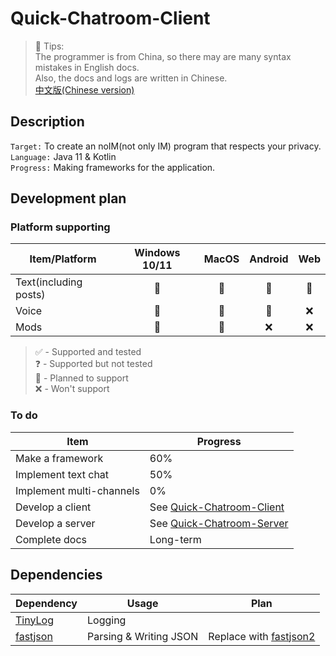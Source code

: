 # Quick-Chatroom-Client

> 📌 Tips:  
> The programmer is from China, so there may are many syntax mistakes in English docs.  
> Also, the docs and logs are written in Chinese.  
> [中文版(Chinese version)](https://github.com/pxinz/Quick-Chatroom-Core/blob/master/README_zh.md)

## Description

`Target:` To create an noIM(not only IM) program that respects your privacy.  
`Language:` Java 11 & Kotlin  
`Progress:` Making frameworks for the application.

## Development plan

### Platform supporting

| Item/Platform         | Windows 10/11 | MacOS | Android | Web |
|-----------------------|:-------------:|:-----:|:-------:|:---:|
| Text(including posts) |      📌       |  📌   |   📌    | 📌  |
| Voice                 |      📌       |  📌   |   📌    |  ❌  |
| Mods                  |      📌       |  📌   |    ❌    |  ❌  |

> ✅ - Supported and tested  
> ❓ - Supported but not tested  
> 📌 - Planned to support  
> ❌ - Won't support

### To do

| Item                     | Progress                                                                    |
|--------------------------|-----------------------------------------------------------------------------|
| Make a framework         | 60%                                                                         |
| Implement text chat      | 50%                                                                         |
| Implement multi-channels | 0%                                                                          |
| Develop a client         | See [Quick-Chatroom-Client](https://github.com/pxinz/Quick-Chatroom-Client) |
| Develop a server         | See [Quick-Chatroom-Server](https://github.com/pxinz/Quick-Chatroom-Server) |
| Complete docs            | Long-term                                                                   |

## Dependencies

| Dependency                                        | Usage                  | Plan                                                           |
|---------------------------------------------------|------------------------|----------------------------------------------------------------|
| [TinyLog](https://github.com/tinylog-org/tinylog) | Logging                |                                                                |
| [fastjson](https://github.com/alibaba/fastjson)   | Parsing & Writing JSON | Replace with [fastjson2](https://github.com/alibaba/fastjson2) |

